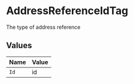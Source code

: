 # AddressReferenceIdTag

The type of address reference


## Values

| Name  | Value |
| ----- | ----- |
| `Id`  | id    |